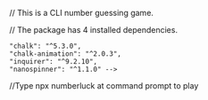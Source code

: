 // This is a CLI number guessing game.

// The package has 4 installed dependencies.

    "chalk": "^5.3.0",
    "chalk-animation": "^2.0.3",
    "inquirer": "^9.2.10",
    "nanospinner": "^1.1.0" -->

//Type npx numberluck at command prompt to play


